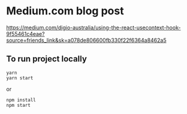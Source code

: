 # Medium.com blog post

https://medium.com/digio-australia/using-the-react-usecontext-hook-9f55461c4eae?source=friends_link&sk=a078de806600fb330f22f6364a8462a5

## To run project locally

```
yarn 
yarn start
```

or 

```
npm install 
npm start
```
